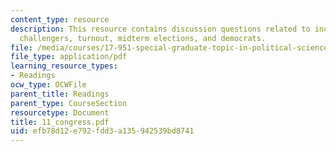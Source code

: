 ```yaml
---
content_type: resource
description: This resource contains discussion questions related to incumbency advantage,
  challengers, turnout, midterm elections, and democrats.
file: /media/courses/17-951-special-graduate-topic-in-political-science-political-behavior-fall-2005/efb78d12e792fdd3a135942539bd8741_11_congress.pdf
file_type: application/pdf
learning_resource_types:
- Readings
ocw_type: OCWFile
parent_title: Readings
parent_type: CourseSection
resourcetype: Document
title: 11_congress.pdf
uid: efb78d12-e792-fdd3-a135-942539bd8741
---
```

